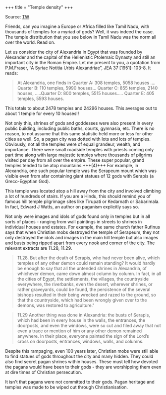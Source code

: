 +++
title = "Temple density"
+++

Source: [TW](https://x.com/maa_bhaishiiH/status/1844664075248394395)

Friends, can you imagine a Europe or Africa filled like Tamil Nadu, with thousands of temples for a myriad of gods? Well, it was indeed the case. The temple distribution that you see below in Tamil Nadu was the norm all over the world. Read on.

Let us consider the city of Alexandria in Egypt that was founded by Alexander and the capital of the Hellenistic Ptolemaic Dynasty and still an important city in the Roman Empire. Let me present to you, a quotation from P.M.Fraser, “A Syriac Notitia Urbis Alexandriae”, JEA 37 [1951]: 103-8. It reads:

> At Alexandria, one finds in Quarter A: 308 temples, 5058 houses …. Quarter B: 110 temples, 5990 houses... Quarter C: 855 temples, 2140 houses, …..Quarter D: 800 temples, 5515 houses….. Quarter E: 405 temples, 5593 houses. 

This totals to about 2478 temples and 24296 houses. This averages out to about 1 temple for every 10 houses!! 

Not only this, shrines of gods and goddesses were also present in every public building, including public baths, courts, gymnasia, etc. There is no reason, to not assume that this same statistic held more or less for other cities as well. So, a pagan city was dotted with lots and lots of temples. Obviously, not all the temples were of equal grandeur, wealth, and importance. There were small roadside temples with priests coming only part time along with large majestic temples where thousands of pilgrims visited per day from all over the empire. These super popular, grand temples tended to be atop mountains.+++(4)+++ For example, in Alexandria, one such popular temple was the Serapeum mount which was visible even from afar containing giant statues of 12 gods with Serapis (a Greco-Egyptian God). 

This temple was located atop a hill away from the city and involved climbing a lot of hundreds of stairs. If you are a Hindu, this should remind you of famous hill temple pilgrimage sites like Tirupati or Kedarnath or Sabarimala. In fact, Edward J Watts, an author on paganism explicitly says so.

Not only were images and idols of gods found only in temples but in all sorts of places - ranging from wall paintings in streets to shrines in individual houses and estates. For example, the same church father Rufinus says that when Christian mobs destroyed the temple of Serapeum, they not only destroyed the idols and images in the main hill temple but also images and busts being ripped apart from every nook and corner of the city. The relevant extracts  are 11.28, 11.29.

> 11.28. But after the death of Serapis, who had never been alive, which temples of any other demon could remain standing? It would hardly be enough to say that all the untended shrines in Alexandria, of whichever demon, came down almost column by column. In fact, in all the cities of Egypt, the settlements, the villages, the countryside everywhere, the riverbanks, even the desert, wherever shrines, or rather graveyards, could be found, the persistence of the several bishops resulted in their being wrecked and razed to the ground, so that the countryside, which had been wrongly given over to the demons, was restored to agriculture."

> 11.29 Another thing was done in Alexandria: the busts of Serapis, which had been in every house in the walls, the entrances, the doorposts, and even the windows, were so cut and filed away that not even a trace or mention of him or any other demon remained anywhere. In their place, everyone painted the sign of the Lord’s cross on doorposts, entrances, windows, walls, and columns. 

Despite this rampaging, even 100 years later, Christian mobs were still able to find statues of gods throughout the city and many hidden. They could also find secret pagan shrines within houses. These must tell how devoted the pagans would have been to their gods - they are worshipping them even at dire times of Christian persecution. 

It isn't that pagans were not committed to their gods. Pagan heritage and temples was made to be wiped out through Christianisation.
